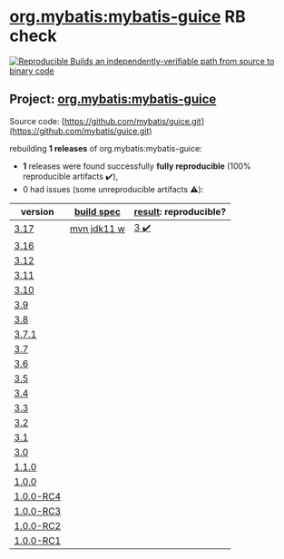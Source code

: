 [org.mybatis:mybatis-guice](https://search.maven.org/artifact/org.mybatis/mybatis-guice/) RB check
=======

[![Reproducible Builds](https://reproducible-builds.org/images/logos/rb.svg) an independently-verifiable path from source to binary code](https://reproducible-builds.org/)

## Project: [org.mybatis:mybatis-guice](https://search.maven.org/artifact/org.mybatis/mybatis-guice/)

Source code: [https://github.com/mybatis/guice.git](https://github.com/mybatis/guice.git)

rebuilding **1 releases** of org.mybatis:mybatis-guice:
- **1** releases were found successfully **fully reproducible** (100% reproducible artifacts :heavy_check_mark:),
- 0 had issues (some unreproducible artifacts :warning:):

| version | [build spec](BUILDSPEC.md) | [result](https://reproducible-builds.org/docs/jvm/): reproducible? |
| -- | --------- | ------ |
| [3.17](https://search.maven.org/artifact/org.mybatis/mybatis-guice/3.17/pom) | [mvn jdk11 w](mybatis-guice-3.17.buildspec) | [3 :heavy_check_mark: ](mybatis-guice-3.17.buildcompare) |
| [3.16](https://search.maven.org/artifact/org.mybatis/mybatis-guice/3.16/pom) | | |
| [3.12](https://search.maven.org/artifact/org.mybatis/mybatis-guice/3.12/pom) | | |
| [3.11](https://search.maven.org/artifact/org.mybatis/mybatis-guice/3.11/pom) | | |
| [3.10](https://search.maven.org/artifact/org.mybatis/mybatis-guice/3.10/pom) | | |
| [3.9](https://search.maven.org/artifact/org.mybatis/mybatis-guice/3.9/pom) | | |
| [3.8](https://search.maven.org/artifact/org.mybatis/mybatis-guice/3.8/pom) | | |
| [3.7.1](https://search.maven.org/artifact/org.mybatis/mybatis-guice/3.7.1/pom) | | |
| [3.7](https://search.maven.org/artifact/org.mybatis/mybatis-guice/3.7/pom) | | |
| [3.6](https://search.maven.org/artifact/org.mybatis/mybatis-guice/3.6/pom) | | |
| [3.5](https://search.maven.org/artifact/org.mybatis/mybatis-guice/3.5/pom) | | |
| [3.4](https://search.maven.org/artifact/org.mybatis/mybatis-guice/3.4/pom) | | |
| [3.3](https://search.maven.org/artifact/org.mybatis/mybatis-guice/3.3/pom) | | |
| [3.2](https://search.maven.org/artifact/org.mybatis/mybatis-guice/3.2/pom) | | |
| [3.1](https://search.maven.org/artifact/org.mybatis/mybatis-guice/3.1/pom) | | |
| [3.0](https://search.maven.org/artifact/org.mybatis/mybatis-guice/3.0/pom) | | |
| [1.1.0](https://search.maven.org/artifact/org.mybatis/mybatis-guice/1.1.0/pom) | | |
| [1.0.0](https://search.maven.org/artifact/org.mybatis/mybatis-guice/1.0.0/pom) | | |
| [1.0.0-RC4](https://search.maven.org/artifact/org.mybatis/mybatis-guice/1.0.0-RC4/pom) | | |
| [1.0.0-RC3](https://search.maven.org/artifact/org.mybatis/mybatis-guice/1.0.0-RC3/pom) | | |
| [1.0.0-RC2](https://search.maven.org/artifact/org.mybatis/mybatis-guice/1.0.0-RC2/pom) | | |
| [1.0.0-RC1](https://search.maven.org/artifact/org.mybatis/mybatis-guice/1.0.0-RC1/pom) | | |
